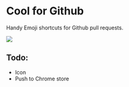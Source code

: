 # Cool for Github

Handy Emoji shortcuts for Github pull requests.

![](http://i.imgur.com/ssxk5ej.png)


## Todo:

- Icon
- Push to Chrome store
